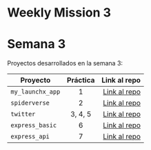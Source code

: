 # Weekly Mission 3


# Semana 3

Proyectos desarrollados en la semana 3:

| Proyecto           | Práctica |                                                             Link al repo |
| ------------------ | :-------: | -----------------------------------------------------------------------: |
| `my_launchx_app` |     1     | [Link al repo](https://github.com/LaunchX-InnovaccionVirtual/MissionNodeJS) |
| `spiderverse`    |     2     | [Link al repo](https://github.com/LaunchX-InnovaccionVirtual/MissionNodeJS) |
| `twitter`        |  3, 4, 5  | [Link al repo](https://github.com/LaunchX-InnovaccionVirtual/MissionNodeJS) |
| `express_basic`  |     6     | [Link al repo](https://github.com/LaunchX-InnovaccionVirtual/MissionNodeJS) |
| `express_api`    |     7     | [Link al repo](https://github.com/LaunchX-InnovaccionVirtual/MissionNodeJS) |
